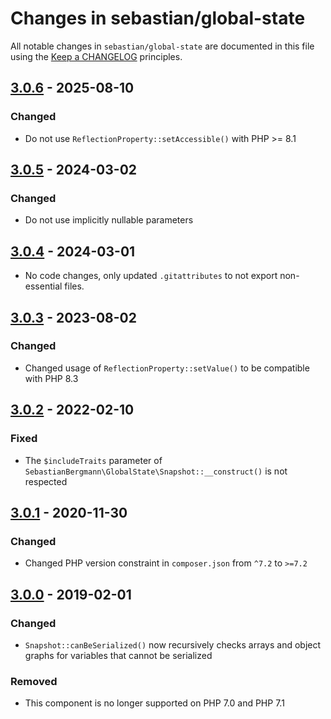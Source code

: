 # Changes in sebastian/global-state

All notable changes in `sebastian/global-state` are documented in this file using the [Keep a CHANGELOG](https://keepachangelog.com/) principles.

## [3.0.6] - 2025-08-10

### Changed

* Do not use `ReflectionProperty::setAccessible()` with PHP >= 8.1

## [3.0.5] - 2024-03-02

### Changed

* Do not use implicitly nullable parameters

## [3.0.4] - 2024-03-01

* No code changes, only updated `.gitattributes` to not export non-essential files.

## [3.0.3] - 2023-08-02

### Changed

* Changed usage of `ReflectionProperty::setValue()` to be compatible with PHP 8.3

## [3.0.2] - 2022-02-10

### Fixed

* The `$includeTraits` parameter of `SebastianBergmann\GlobalState\Snapshot::__construct()` is not respected

## [3.0.1] - 2020-11-30

### Changed

* Changed PHP version constraint in `composer.json` from `^7.2` to `>=7.2`

## [3.0.0] - 2019-02-01

### Changed

* `Snapshot::canBeSerialized()` now recursively checks arrays and object graphs for variables that cannot be serialized

### Removed

* This component is no longer supported on PHP 7.0 and PHP 7.1

[3.0.6]: https://github.com/sebastianbergmann/phpunit/compare/3.0.5...3.0.6
[3.0.5]: https://github.com/sebastianbergmann/phpunit/compare/3.0.4...3.0.5
[3.0.4]: https://github.com/sebastianbergmann/phpunit/compare/3.0.3...3.0.4
[3.0.3]: https://github.com/sebastianbergmann/phpunit/compare/3.0.2...3.0.3
[3.0.2]: https://github.com/sebastianbergmann/phpunit/compare/3.0.1...3.0.2
[3.0.1]: https://github.com/sebastianbergmann/phpunit/compare/3.0.0...3.0.1
[3.0.0]: https://github.com/sebastianbergmann/phpunit/compare/2.0.0...3.0.0

